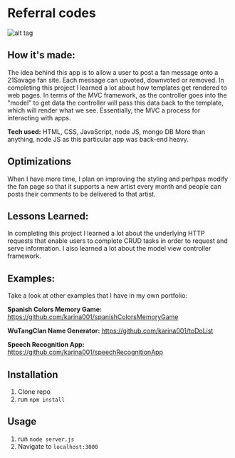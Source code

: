 # Referral codes

![alt tag](https://github.com/karina001/spanishColorsMemoryGame/blob/master/spanishMemoryGame.png)

## How it's made:
The idea behind this app is to allow a user to post a fan message onto a 21Savage fan site. Each message can upvoted, downvoted or removed. In completing this project I learned a lot about how templates get rendered to web pages. In terms of the MVC framework, as the controller goes into the "model" to get data
the controller will pass this data back to the template, which will render what we see. Essentially, the MVC a process for interacting with apps.

**Tech used:** HTML, CSS, JavaScript, node JS, mongo DB
More than anything, node JS as this particular app was back-end heavy. 

## Optimizations
When I have more time, I plan on improving the styling and perhpas modify the fan page so that it supports a new artist every month and people can posts their comments to be delivered to that artist.

## Lessons Learned:
In completing this project I learned a lot about the underlying HTTP requests that enable users to complete CRUD tasks in order to request and serve information. I also learned a lot about the model view controller framework.

## Examples:
Take a look at other examples that I have in my own portfolio:

**Spanish Colors Memory Game:** https://github.com/karina001/spanishColorsMemoryGame

**WuTangClan Name Generator:** https://github.com/karina001/toDoList

**Speech Recognition App:** https://github.com/karina001/speechRecognitionApp

## Installation

1. Clone repo
2. run `npm install`

## Usage

1. run `node server.js`
2. Navigate to `localhost:3000`
